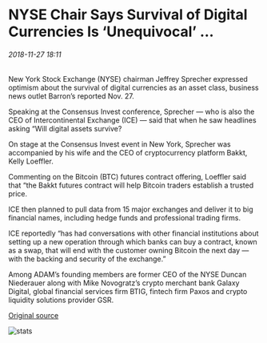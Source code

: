 # NYSE Chair Says Survival of Digital Currencies Is ‘Unequivocal’ ...

###### 2018-11-27 18:11

New York Stock Exchange (NYSE) chairman Jeffrey Sprecher expressed optimism about the survival of digital currencies as an asset class, business news outlet Barron’s reported Nov. 27.

Speaking at the Consensus Invest conference, Sprecher — who is also the CEO of Intercontinental Exchange (ICE) — said that when he saw headlines asking “Will digital assets survive?

On stage at the Consensus Invest event in New York, Sprecher was accompanied by his wife and the CEO of cryptocurrency platform Bakkt, Kelly Loeffler.

Commenting on the Bitcoin (BTC) futures contract offering, Loeffler said that “the Bakkt futures contract will help Bitcoin traders establish a trusted price.

ICE then planned to pull data from 15 major exchanges and deliver it to big financial names, including hedge funds and professional trading firms.

ICE reportedly “has had conversations with other financial institutions about setting up a new operation through which banks can buy a contract, known as a swap, that will end with the customer owning Bitcoin the next day — with the backing and security of the exchange.”

Among ADAM’s founding members are former CEO of the NYSE Duncan Niederauer along with Mike Novogratz’s crypto merchant bank Galaxy Digital, global financial services firm BTIG, fintech firm Paxos and crypto liquidity solutions provider GSR.

[Original source](https://cointelegraph.com/news/nyse-chair-says-survival-of-digital-currencies-is-unequivocal)

![stats](https://c.statcounter.com/11760860/0/a89fa40b/1/ "stats")